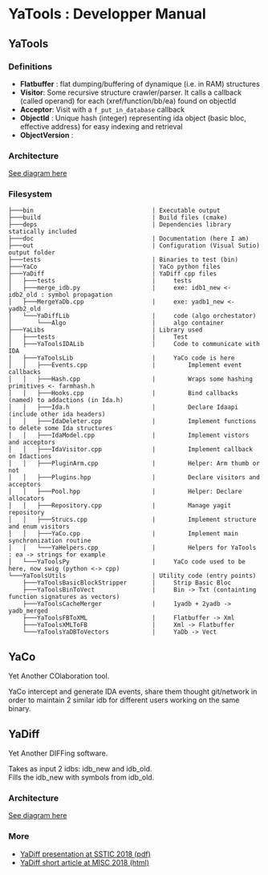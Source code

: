 # YaTools : Developper Manual




## YaTools

### Definitions

* __Flatbuffer__ : flat dumping/buffering of dynamique (i.e. in RAM) structures
* __Visitor__: Some recursive structure crawler/parser. It calls a callback (called operand) for each (xref/function/bb/ea) found on objectId
* __Acceptor__: Visit with a `f_put_in_database` callback
* __ObjectId__ : Unique hash (integer) representing ida object (basic bloc, effective address) for easy indexing and retrieval
* __ObjectVersion__ : 

### Architecture

[See diagram here](./img/architecture_yatool.svg)

### Filesystem

```
├───bin                                 | Executable output
├───build                               | Build files (cmake)
├───deps                                | Dependencies library statically included
├───doc                                 | Documentation (here I am)
├───out                                 | Configuration (Visual Sutio) output folder
├───tests                               | Binaries to test (bin)
├───YaCo                                | YaCo python files
├───YaDiff                              | YaDiff cpp files
│   ├───tests                           |     tests
│   ├───merge_idb.py                    |     exe: idb1_new <- idb2_old : symbol propagation
│   ├───MergeYaDb.cpp                   |     exe: yadb1_new <- yadb2_old
│   └───YaDiffLib                       |     code (algo orchestator)
│       └───Algo                        |     algo container
├───YaLibs                              | Library used
│   ├───tests                           |     Test 
│   ├───YaToolsIDALib                   |     Code to communicate with IDA
│   ├───YaToolsLib                      |     YaCo code is here
│   │   ├───Events.cpp                  |         Implement event callbacks
│   │   ├───Hash.cpp                    |         Wraps some hashing primitives <- farmhash.h
│   │   ├───Hooks.cpp                   |         Bind callbacks (named) to addactions (in Ida.h)
│   │   ├───Ida.h                       |         Declare Idaapi (include other ida headers)
│   │   ├───IdaDeleter.cpp              |         Implement functions to delete some Ida structures
│   │   ├───IdaModel.cpp                |         Implement vistors and acceptors
│   │   ├───IdaVisitor.cpp              |         Implement callback on Idactions
│   │   ├───PluginArm.cpp               |         Helper: Arm thumb or not
│   │   ├───Plugins.hpp                 |         Declare visitors and acceptors
│   │   ├───Pool.hpp                    |         Helper: Declare allocators
│   │   ├───Repository.cpp              |         Manage yagit repository
│   │   ├───Strucs.cpp                  |         Implement structure and enum visitors
│   │   ├───YaCo.cpp                    |         Implement main synchronization routine
│   │   └───YaHelpers.cpp               |         Helpers for YaTools : ea -> strings for example
│   └───YaToolsPy                       |     YaCo code used to be here, now swig (python <-> cpp)
└───YaToolsUtils                        | Utility code (entry points)
    ├───YaToolsBasicBlockStripper       |     Strip Basic Bloc
    ├───YaToolsBinToVect                |     Bin -> Txt (containting function signatures as vectors)
    ├───YaToolsCacheMerger              |     1yadb + 2yadb -> yadb_merged
    ├───YaToolsFBToXML                  |     Flatbuffer -> Xml
    ├───YaToolsXMLToFB                  |     Xml -> Flatbuffer
    └───YaToolsYaDBToVectors            |     YaDb -> Vect
```

## YaCo

Yet Another COlaboration tool.

YaCo intercept and generate IDA events, share them thought git/network in order to maintain 2 similar idb for different users working on the same binary.


## YaDiff

Yet Another DIFFing software.

Takes as input 2 idbs: idb_new and idb_old.  
Fills the idb_new with symbols from idb_old.

### Architecture

[See diagram here](./img/architecture_yadiff.svg)

### More

* [YaDiff presentation at SSTIC 2018 (pdf)](presentation/2018_yadiff_sstic_presentation.pdf)
* [YaDiff short article at MISC 2018 (html)](presentation/2018_misc.htm)
